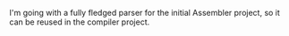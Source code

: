 I'm going with a fully fledged parser for the initial Assembler project, so it can be reused in the compiler project.
